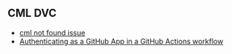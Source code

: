 ## CML DVC

- [cml not found issue](https://stackoverflow.com/questions/72196729/how-do-i-get-rid-of-the-http-error-when-i-try-to-cml-send-comment)
- [Authenticating as a GitHub App in a GitHub Actions workflow](https://dev.to/dtinth/authenticating-as-a-github-app-in-a-github-actions-workflow-27co)
